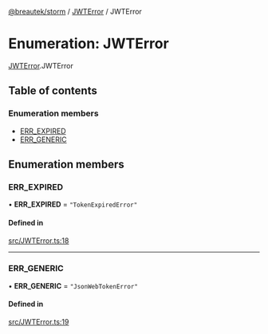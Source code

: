 [@breautek/storm](../README.md) / [JWTError](../modules/JWTError.md) / JWTError

# Enumeration: JWTError

[JWTError](../modules/JWTError.md).JWTError

## Table of contents

### Enumeration members

- [ERR\_EXPIRED](JWTError.JWTError-1.md#err_expired)
- [ERR\_GENERIC](JWTError.JWTError-1.md#err_generic)

## Enumeration members

### ERR\_EXPIRED

• **ERR\_EXPIRED** = `"TokenExpiredError"`

#### Defined in

[src/JWTError.ts:18](https://github.com/breautek/storm/blob/3449719/src/JWTError.ts#L18)

___

### ERR\_GENERIC

• **ERR\_GENERIC** = `"JsonWebTokenError"`

#### Defined in

[src/JWTError.ts:19](https://github.com/breautek/storm/blob/3449719/src/JWTError.ts#L19)
